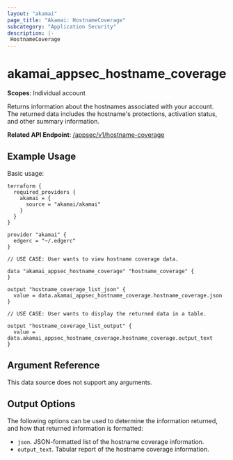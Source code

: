 ```yaml
---
layout: "akamai"
page_title: "Akamai: HostnameCoverage"
subcategory: "Application Security"
description: |-
 HostnameCoverage
---
```







# akamai_appsec_hostname_coverage

**Scopes**: Individual account

Returns information about the hostnames associated with your account. The returned data includes the hostname's protections, activation status, and other summary information. 

**Related API Endpoint**: [/appsec/v1/hostname-coverage](https://techdocs.akamai.com/application-security/reference/get-hostname-coverage)

## Example Usage

Basic usage:

```
terraform {
  required_providers {
    akamai = {
      source = "akamai/akamai"
    }
  }
}

provider "akamai" {
  edgerc = "~/.edgerc"
}

// USE CASE: User wants to view hostname coverage data.

data "akamai_appsec_hostname_coverage" "hostname_coverage" {
}

output "hostname_coverage_list_json" {
  value = data.akamai_appsec_hostname_coverage.hostname_coverage.json
}

// USE CASE: User wants to display the returned data in a table.

output "hostname_coverage_list_output" {
  value = data.akamai_appsec_hostname_coverage.hostname_coverage.output_text
}
```

## Argument Reference

This data source does not support any arguments.

## Output Options

The following options can be used to determine the information returned, and how that returned information is formatted:

- `json`. JSON-formatted list of the hostname coverage information.
- `output_text`. Tabular report of the hostname coverage information.